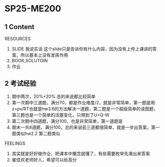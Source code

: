 # SP25-ME200





## 1 Content

RESOURCES
1. SLIDE 我说实话 这个slide只是告诉你有什么内容，因为没有上传上课讲的答案，所以基本上没有发挥作用
2. BOOK,SOLUTOIN
3. 作业

## 2 考试经验
1. 期中两次，20%+20% 总的来说都比较简单
2. 第一次期中三道题，满分70，都是作业难度/2，就是非常简单，第一题是用z=pv/RT也就是hw3.6的方法解决一道题，第二题是一个超级简单的读图题，第三题也是一个简单的活塞变化，只用到了U=Q-W
3. 第二次期中四道题，满分100，也是非常简单，第一道题是
4. 期末一共8道题，满分100，总的来说前三道都很简单，就是一步出答案，第一题类似hw2.2 第二题类似

FEELINGS
1. 其实就是好好做作业，把课本中概念就懂了，有些需要枚举先凑出来答案
2. 崔佳欢老师好人，希望可以给高分





